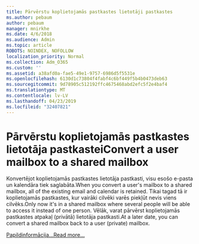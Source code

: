 ```yaml
---
title: Pārvērstu koplietojamās pastkastes lietotāji pastkastes
ms.author: pebaum
author: pebaum
manager: mnirkhe
ms.date: 4/6/2018
ms.audience: Admin
ms.topic: article
ROBOTS: NOINDEX, NOFOLLOW
localization_priority: Normal
ms.collection: Adm_O365
ms.custom: ''
ms.assetid: a38afd0a-fae5-49e1-9757-6986d5f5531e
ms.openlocfilehash: 6130d1c73804f4fabf4c6bf449f5b4b0473deb63
ms.sourcegitcommit: 9d78905c512192ffc4675468abd2efc5f2e4baf4
ms.translationtype: MT
ms.contentlocale: lv-LV
ms.lasthandoff: 04/23/2019
ms.locfileid: "32407821"
---
```

# <a name="convert-a-user-mailbox-to-a-shared-mailbox"></a><span data-ttu-id="99f52-102">Pārvērstu koplietojamās pastkastes lietotāja pastkastei</span><span class="sxs-lookup"><span data-stu-id="99f52-102">Convert a user mailbox to a shared mailbox</span></span>

<span data-ttu-id="99f52-103">Konvertējot koplietojamās pastkastes lietotāja pastkasti, visu esošo e-pasta un kalendāra tiek saglabāta.</span><span class="sxs-lookup"><span data-stu-id="99f52-103">When you convert a user's mailbox to a shared mailbox, all of the existing email and calendar is retained.</span></span> <span data-ttu-id="99f52-104">Tikai tagad tā ir koplietojamās pastkastes, kur vairāki cilvēki varēs piekļūt nevis viens cilvēks.</span><span class="sxs-lookup"><span data-stu-id="99f52-104">Only now it's in a shared mailbox where several people will be able to access it instead of one person.</span></span> <span data-ttu-id="99f52-105">Vēlāk, varat pārvērst koplietojamās pastkastes atpakaļ (privātā) lietotāja pastkasti.</span><span class="sxs-lookup"><span data-stu-id="99f52-105">At a later date, you can convert a shared mailbox back to a user (private) mailbox.</span></span>
  
[<span data-ttu-id="99f52-106">Papildinformācija...</span><span class="sxs-lookup"><span data-stu-id="99f52-106">Read more...</span></span>](https://support.office.com/article/2e122487-e1f5-4f26-ba41-5689249d93ba)
  


